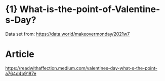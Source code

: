 # {1} What-is-the-point-of-Valentine-s-Day?

Data set from: https://data.world/makeovermonday/2021w7

# Article
https://readwithaffection.medium.com/valentines-day-what-s-the-point-a764d4b9187e
